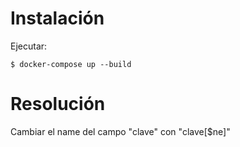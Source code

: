 Instalación
===========================
Ejecutar:
```
$ docker-compose up --build
```


Resolución
===========================
Cambiar el name del campo "clave" con "clave[$ne]"
